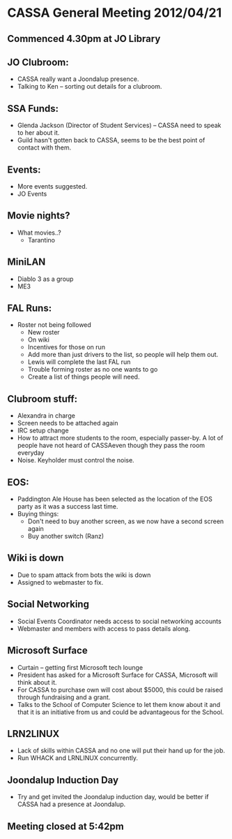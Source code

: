 CASSA General Meeting 2012/04/21
================================
Commenced 4.30pm at JO Library
------------------------------

JO Clubroom:
------------
* CASSA really want a Joondalup presence.
* Talking to Ken – sorting out details for a clubroom.

SSA Funds:
----------
* Glenda Jackson (Director of Student Services) – CASSA need to speak to her about it.
* Guild hasn't gotten back to CASSA, seems to be the best point of contact with them.

Events:
-------
* More events suggested.
* JO Events

Movie nights?
------------- 
* What movies..?
	+ Tarantino

MiniLAN
-------
* Diablo 3 as a group
* ME3

FAL Runs:
---------
* Roster not being followed
	+ New roster
	+ On wiki
	+ Incentives for those on run
	+ Add more than just drivers to the list, so people will help them out.
	+ Lewis will complete the last FAL run
	+ Trouble forming roster as no one wants to go
	+ Create a list of things people will need.

Clubroom stuff:
---------------
* Alexandra in charge
* Screen needs to be attached again
* IRC setup change
* How to attract more students to the room, especially passer-by. A lot of people have not heard of CASSAeven though they pass the room everyday
* Noise. Keyholder must control the noise.

EOS:
----
* Paddington Ale House has been selected as the location of the EOS party as it was a success last time.
* Buying things:
	+ Don't need to buy another screen, as we now have a second screen again
	+ Buy another switch (Ranz)

Wiki is down
------------
* Due to spam attack from bots the wiki is down
* Assigned to webmaster to fix.

Social Networking
-----------------
* Social Events Coordinator needs access to social networking accounts 
* Webmaster and members with access to pass details along.

Microsoft Surface
-----------------
* Curtain – getting first Microsoft tech lounge
* President has asked for a Microsoft Surface for CASSA, Microsoft will think about it.
* For CASSA to purchase own will cost about $5000, this could be raised through fundraising and a grant.
* Talks to the School of Computer Science to let them know about it and that it is an initiative from us and could be advantageous for the School.

LRN2LINUX
---------
* Lack of skills within CASSA and no one will put their hand up for the job.
* Run WHACK and LRNLINUX concurrently.

Joondalup Induction Day
-----------------------
* Try and get invited the Joondalup induction day, would be better if CASSA had a presence at Joondalup.

Meeting closed at 5:42pm
------------------------
